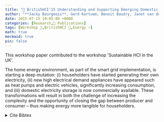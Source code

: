 ```yaml
---
title: "📜 BritishHCI'15 Understanding and Supporting Emerging Domestic Energy Practices"
author: "**Jacky Bourgeois**, Gerd Kortuem, Benoit Baudry, Janet van der Linden, Johann Bourcier, Blaine A. Price"
date: 2015-07-15 19:05:00 +0000
categories: [Research,📜 Publications]
tags: [Workshop 📘,BritishHCI 🎯,Energy ⚡]
math: true
mermaid: true
pin: false
---
```


This workshop paper contributed to the workshop 'Sustainable HCI in the UK'.

The home energy environment, as part of the smart grid implementation, is starting a deep mutation: (i) householders have started generating their own electricity, (ii) new high electrical demand appliances have appeared such as heat pumps and electric vehicles, significantly increasing consumption, and (iii) domestic electricity storage is now commercially available. These transformations will result in both the challenge of increasing the complexity and the opportunity of closing the gap between producer and consumer – thus making energy more tangible for householders.


<details>
    <summary>Cite Bibtex</summary>
    <pre>
@inproceedings{oro45776,
       booktitle = {British HCI Conference - 'Sustainable HCI in the UK' workshop},
           month = {July},
           title = {Understanding and Supporting Emerging Domestic Energy Practices},
          author = {Jacky Bourgeois and Gerd Kortuem and Benoit Baudry and Janet van der Linden and Johann Bourcier and Blaine A. Price},
            year = {2015},
             url = {http://oro.open.ac.uk/45776/},
        abstract = {The current transformation of the domestic energy landscape, including local generation, new consumption and storage, requires rethinking our research approach. This paper reports experiences from two case studies with their implications for future HCI research in the home.}
}
    </pre>
</details>
